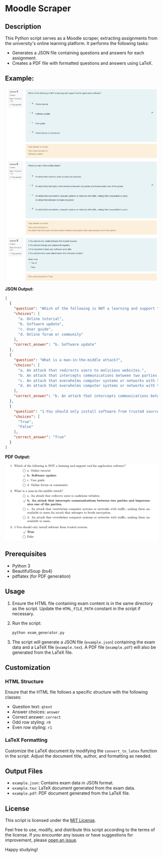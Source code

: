 # Moodle Scraper

## Description

This Python script serves as a Moodle scraper, extracting assignments from the university's online learning platform. It performs the following tasks:

- Generates a JSON file containing questions and answers for each assignment.
- Creates a PDF file with formatted questions and answers using LaTeX.

## Example:

![Example](/images/example.jpeg)

**JSON Output:**

```json
[
  {
    "question": "Which of the following is NOT a learning and support tool for application software?",
    "choices": [
      "a. Online tutorial",
      "b. Software update",
      "c. User guide",
      "d. Online forum or community"
    ],
    "correct_answer": "b. Software update"
  },
  {
    "question": "What is a man-in-the-middle attack?",
    "choices": [
      "a. An attack that redirects users to malicious websites.",
      "b. An attack that intercepts communications between two parties and impersonates one of the parties.",
      "c. An attack that overwhelms computer systems or networks with traffic, making them unavailable to users.An attack that attempts to break encryption.",
      "d. An attack that overwhelms computer systems or networks with traffic, making them unavailable to users."
    ],
    "correct_answer": "b. An attack that intercepts communications between two parties and impersonates one of the parties."
  },
  {
    "question": "1-You should only install software from trusted sources.",
    "choices": [
      "True",
      "False"
    ],
    "correct_answer": "True"
  }
]
```

**PDF Output:**

![Output](/images/latex_output.png)

## Prerequisites

- Python 3
- BeautifulSoup (bs4)
- pdflatex (for PDF generation)

## Usage

1. Ensure the HTML file containing exam content is in the same directory as the script. Update the `HTML_FILE_PATH` constant in the script if necessary.

2. Run the script:
    ```bash
    python exam_generator.py
    ```

3. The script will generate a JSON file (`example.json`) containing the exam data and a LaTeX file (`example.tex`). A PDF file (`example.pdf`) will also be generated from the LaTeX file.

## Customization

### HTML Structure

Ensure that the HTML file follows a specific structure with the following classes:

- Question text: `qtext`
- Answer choices: `answer`
- Correct answer: `correct`
- Odd row styling: `r0`
- Even row styling: `r1`

### LaTeX Formatting

Customize the LaTeX document by modifying the `convert_to_latex` function in the script. Adjust the document title, author, and formatting as needed.

## Output Files

- `example.json`: Contains exam data in JSON format.
- `example.tex`: LaTeX document generated from the exam data.
- `example.pdf`: PDF document generated from the LaTeX file.

## License

This script is licensed under the [MIT License](LICENSE).

Feel free to use, modify, and distribute this script according to the terms of the license. If you encounter any issues or have suggestions for improvement, please [open an issue](https://github.com/yourusername/exam-generator/issues).

Happy studying!